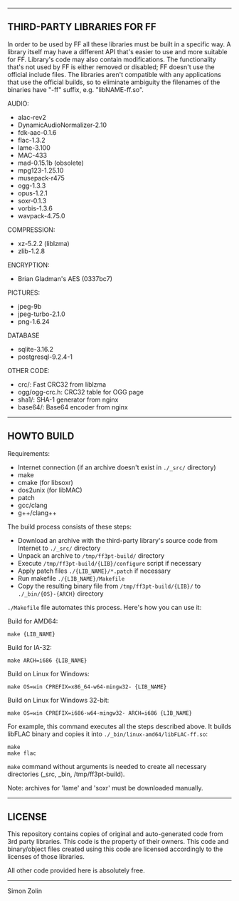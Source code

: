 ---------------
THIRD-PARTY LIBRARIES FOR FF
---------------

In order to be used by FF all these libraries must be built in a specific way.
A library itself may have a different API that's easier to use and more suitable for FF.
Library's code may also contain modifications.
The functionality that's not used by FF is either removed or disabled; FF doesn't use the official include files.
The libraries aren't compatible with any applications that use the official builds, so to eliminate ambiguity the filenames of the binaries have "-ff" suffix, e.g. "libNAME-ff.so".

AUDIO:
* alac-rev2
* DynamicAudioNormalizer-2.10
* fdk-aac-0.1.6
* flac-1.3.2
* lame-3.100
* MAC-433
* mad-0.15.1b (obsolete)
* mpg123-1.25.10
* musepack-r475
* ogg-1.3.3
* opus-1.2.1
* soxr-0.1.3
* vorbis-1.3.6
* wavpack-4.75.0

COMPRESSION:
* xz-5.2.2 (liblzma)
* zlib-1.2.8

ENCRYPTION:
* Brian Gladman's AES (0337bc7)

PICTURES:
* jpeg-9b
* jpeg-turbo-2.1.0
* png-1.6.24

DATABASE
* sqlite-3.16.2
* postgresql-9.2.4-1

OTHER CODE:
* crc/: Fast CRC32 from liblzma
* ogg/ogg-crc.h: CRC32 table for OGG page
* sha1/: SHA-1 generator from nginx
* base64/: Base64 encoder from nginx

---------------
HOWTO BUILD
---------------

Requirements:
* Internet connection (if an archive doesn't exist in `./_src/` directory)
* make
* cmake (for libsoxr)
* dos2unix (for libMAC)
* patch
* gcc/clang
* g++/clang++

The build process consists of these steps:
* Download an archive with the third-party library's source code from Internet to `./_src/` directory
* Unpack an archive to `/tmp/ff3pt-build/` directory
* Execute `/tmp/ff3pt-build/{LIB}/configure` script if necessary
* Apply patch files `./{LIB_NAME}/*.patch` if necessary
* Run makefile `./{LIB_NAME}/Makefile`
* Copy the resulting binary file from `/tmp/ff3pt-build/{LIB}/` to `./_bin/{OS}-{ARCH}` directory

`./Makefile` file automates this process.  Here's how you can use it:

Build for AMD64:

	make {LIB_NAME}

Build for IA-32:

	make ARCH=i686 {LIB_NAME}

Build on Linux for Windows:

	make OS=win CPREFIX=x86_64-w64-mingw32- {LIB_NAME}

Build on Linux for Windows 32-bit:

	make OS=win CPREFIX=i686-w64-mingw32- ARCH=i686 {LIB_NAME}

For example, this command executes all the steps described above.  It builds libFLAC binary and copies it into `./_bin/linux-amd64/libFLAC-ff.so`:

	make
	make flac

`make` command without arguments is needed to create all necessary directories (_src, _bin, /tmp/ff3pt-build).

Note: archives for 'lame' and 'soxr' must be downloaded manually.

---------------
LICENSE
---------------

This repository contains copies of original and auto-generated code from 3rd party libraries.  This code is the property of their owners.  This code and binary/object files created using this code are licensed accordingly to the licenses of those libraries.

All other code provided here is absolutely free.

---------------

Simon Zolin
